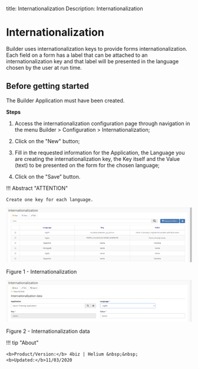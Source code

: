 title: Internationalization
Description: Internationalization
# Internationalization

Builder uses internationalization keys to provide forms internationalization. Each field on a form has a label that can be attached to an internationalization key and that label will be presented in the language chosen by the user at run time.

## Before getting started


The Builder Application must have been created.

**Steps**


1.	Access the internationalization configuration page through navigation in the menu Builder > Configuration > Internationalization;

2.	Click on the "New" button;

3.	Fill in the requested information for the Application, the Language you are creating the internationalization key, the Key itself and the Value (text) to be presented on the form for the chosen language;

4.	Click on the "Save” button.


!!! Abstract "ATTENTION"

    Create one key for each language.


![internationalization](images/builder-5.png)

Figure 1 - Internationalization


![internationalization](images/builder-6.png)

Figure 2 - Internationalization data


!!! tip "About"

    <b>Product/Version:</b> 4biz | Helium &nbsp;&nbsp;
    <b>Updated:</b>11/03/2020